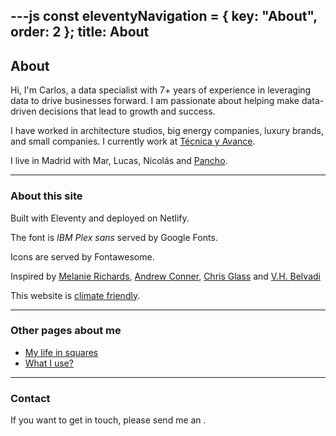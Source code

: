 ---js
const eleventyNavigation = {
	key: "About",
	order: 2
};
title: About
---

## About

Hi, I'm Carlos, a data specialist with 7+ years of experience in leveraging data to drive businesses forward. I am passionate about helping make data-driven decisions that lead to growth and success. 

I have worked in architecture studios, big energy companies, luxury brands, and small companies. I currently work at <a href="http://tecnicayavance.com">Técnica y Avance</a>.

I live in Madrid with Mar, Lucas, Nicolás and <a href="/blog/pancho.md">Pancho</a>.


---
### About this site

Built with Eleventy and deployed on Netlify.

The font is *IBM Plex sans* served by Google Fonts. 

Icons are served by Fontawesome.

Inspired by [Melanie Richards](https://melanie-richards.com/), [Andrew Conner](https://andrewconner.com/), [Chris Glass](https://chrisglass.com/) and [V.H. Belvadi](https://vhbelvadi.com/) 

This website is <a href="https://www.websitecarbon.com/website/carlosrodrigo-com/">climate friendly</a>.

---
### Other pages about me

- <a href="/life-in-squares.md">My life in squares</a>
- [What I use?](blog/uses.md)

---
### Contact

If you want to get in touch, please send me an <script>document.write('<a href="mailto:'+'e'+'m'+'a'+'i'+'l'+'@'+'c'+'a'+'r'+'l'+'o'+'s'+'r'+'o'+'d'+'r'+'i'+'g'+'o'+'.'+'c'+'o'+'m'+'">email</a>');</script>.
